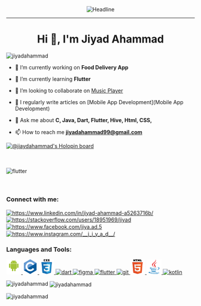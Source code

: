 <div align=center>
        <img src="https://readme-typing-svg.herokuapp.com?color=%236FDA44&size=32&center=true&vCenter=true&width=600&height=50&lines=Hi+there+I'm+Jiyad+%F0%9F%91%8B;FullStack-+Flutter+-Developer;Problem+Solver;Open-Source+Enthusiast" alt="Headline" />
    </div>

<hr>

<h1 align="center">Hi 👋, I'm Jiyad Ahammad</h1>



<p align="left"> <img src="https://komarev.com/ghpvc/?username=jiyadahammad&label=Profile%20views&color=0e75b6&style=flat" alt="jiyadahammad" /> </p>


- 🔭 I’m currently working on **Food Delivery App**

- 🌱 I’m currently learning **Flutter**

- 👯 I’m looking to collaborate on [Music Player](https://github.com/JiyadAhammad/music-player)

- 📝 I regularly write articles on [Mobile App Development](Mobile App Development)

- 💬 Ask me about **C, Java, Dart, Flutter, Hive, Html, CSS,**

- 📫 How to reach me **jiyadahammad99@gmail.com**


[![@jiaydahammad's Holopin board](https://holopin.me/jiaydahammad)](https://holopin.io/@jiaydahammad)<br><br><br>




<img align="center" alt="flutter" src="https://camo.githubusercontent.com/5ddf73ad3a205111cf8c686f687fc216c2946a75005718c8da5b837ad9de78c9/68747470733a2f2f7468756d62732e6766796361742e636f6d2f4576696c4e657874446576696c666973682d736d616c6c2e676966"><br><br><br>

<!-- 
<p align="left"> <a href="https://github.com/ryo-ma/github-profile-trophy"><img src="https://github-profile-trophy.vercel.app/?username=jiyadahammad" alt="jiyadahammad" /></a> </p> -->



<h3 align="left">Connect with me:</h3>
<p align="left">
<a href="https://linkedin.com/in/https://www.linkedin.com/in/jiyad-ahammad-a5263716b/" target="blank"><img align="center" src="https://raw.githubusercontent.com/rahuldkjain/github-profile-readme-generator/master/src/images/icons/Social/linked-in-alt.svg" alt="https://www.linkedin.com/in/jiyad-ahammad-a5263716b/" height="30" width="40" /></a>
<a href="https://stackoverflow.com/users/https://stackoverflow.com/users/18951969/jiyad" target="blank"><img align="center" src="https://raw.githubusercontent.com/rahuldkjain/github-profile-readme-generator/master/src/images/icons/Social/stack-overflow.svg" alt="https://stackoverflow.com/users/18951969/jiyad" height="30" width="40" /></a>
<a href="https://fb.com/https://www.facebook.com/jiya.ad.5" target="blank"><img align="center" src="https://raw.githubusercontent.com/rahuldkjain/github-profile-readme-generator/master/src/images/icons/Social/facebook.svg" alt="https://www.facebook.com/jiya.ad.5" height="30" width="40" /></a>
<a href="https://instagram.com/https://www.instagram.com/__j_i_y_a_d__/" target="blank"><img align="center" src="https://raw.githubusercontent.com/rahuldkjain/github-profile-readme-generator/master/src/images/icons/Social/instagram.svg" alt="https://www.instagram.com/__j_i_y_a_d__/" height="30" width="40" /></a>
</p>

<h3 align="left">Languages and Tools:</h3>
<p align="left"> <a href="https://developer.android.com" target="_blank" rel="noreferrer"> <img src="https://raw.githubusercontent.com/devicons/devicon/master/icons/android/android-original-wordmark.svg" alt="android" width="40" height="40"/> </a> <a href="https://www.cprogramming.com/" target="_blank" rel="noreferrer"> <img src="https://raw.githubusercontent.com/devicons/devicon/master/icons/c/c-original.svg" alt="c" width="40" height="40"/> </a> <a href="https://www.w3schools.com/css/" target="_blank" rel="noreferrer"> <img src="https://raw.githubusercontent.com/devicons/devicon/master/icons/css3/css3-original-wordmark.svg" alt="css3" width="40" height="40"/> </a> <a href="https://dart.dev" target="_blank" rel="noreferrer"> <img src="https://www.vectorlogo.zone/logos/dartlang/dartlang-icon.svg" alt="dart" width="40" height="40"/> </a> <a href="https://www.figma.com/" target="_blank" rel="noreferrer"> <img src="https://www.vectorlogo.zone/logos/figma/figma-icon.svg" alt="figma" width="40" height="40"/> </a> <a href="https://flutter.dev" target="_blank" rel="noreferrer"> <img src="https://www.vectorlogo.zone/logos/flutterio/flutterio-icon.svg" alt="flutter" width="40" height="40"/> </a> <a href="https://git-scm.com/" target="_blank" rel="noreferrer"> <img src="https://www.vectorlogo.zone/logos/git-scm/git-scm-icon.svg" alt="git" width="40" height="40"/> </a> <a href="https://www.w3.org/html/" target="_blank" rel="noreferrer"> <img src="https://raw.githubusercontent.com/devicons/devicon/master/icons/html5/html5-original-wordmark.svg" alt="html5" width="40" height="40"/> </a> <a href="https://www.java.com" target="_blank" rel="noreferrer"> <img src="https://raw.githubusercontent.com/devicons/devicon/master/icons/java/java-original.svg" alt="java" width="40" height="40"/> </a> <a href="https://kotlinlang.org" target="_blank" rel="noreferrer"> <img src="https://www.vectorlogo.zone/logos/kotlinlang/kotlinlang-icon.svg" alt="kotlin" width="40" height="40"/> </a> </p>

<p><img align="left" src="https://github-readme-stats.vercel.app/api/top-langs?username=jiyadahammad&show_icons=true&locale=en&layout=compact" alt="jiyadahammad" /></p>

<p>&nbsp;<img align="center" src="https://github-readme-stats.vercel.app/api?username=jiyadahammad&show_icons=true&locale=en" alt="jiyadahammad" /></p>

<p><img align="center" src="https://github-readme-streak-stats.herokuapp.com/?user=jiyadahammad&" alt="jiyadahammad" /></p>
